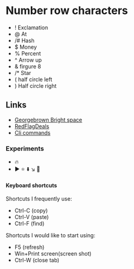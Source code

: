 # Number row characters
- ! Exclamation 
- @ At
- /# Hash
- $ Money 
- % Percent
- ^ Arrow up 
- & firgure 8 
- /* Star
- ( half circle left
- ) Half circle right 



## Links
- [Georgebrown Bright space](https://www.georgebrown.ca/teaching-and-learning-exchange/educational-technology/d2l-brightspace/faculty/brightspace-access)
- [RedFlagDeals](https://www.redflagdeals.com/)
- [Cli commands](https://github.com/AnthonyNoun/COMP1238/blob/main/lab/cli.md)

### Experiments 
- :fire:
- :arrow_forward: :star: :arrow_down: :arrow_lower_right: :punch:

#### Keyboard shortcuts
Shortcuts I frequently use: 
- Ctrl-C (copy)
- Ctrl-V (paste)
- Ctrl-F (find)


Shortcuts I would like to start using: 
- F5 (refresh)
- Win+Print screen(screen shot) 
- Ctrl-W (close tab)

 
